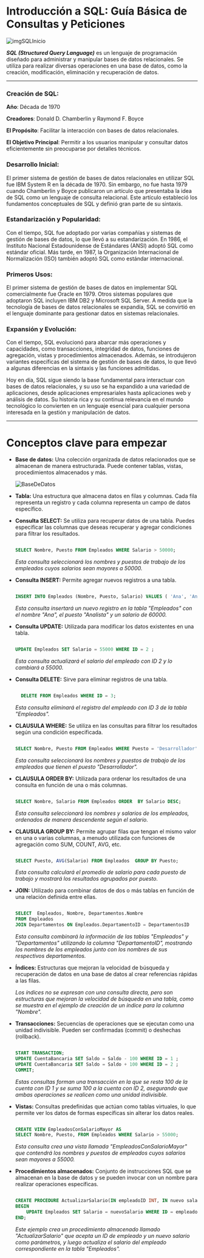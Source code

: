 # Introducción a SQL: Guía Básica de Consultas y Peticiones

![imgSQLInicio](https://www.dataquest.io/wp-content/uploads/2021/12/why-sql-consumes-so-much-memory-header.webp)

***SQL (Structured Query Language)*** es un lenguaje de programación diseñado para administrar y manipular bases de datos relacionales. Se utiliza para realizar diversas operaciones en una base de datos, como la creación, modificación, eliminación y recuperación de datos.

***

### Creación de SQL:

**Año**: Década de 1970

**Creadores**: Donald D. Chamberlin y Raymond F. Boyce

**El Propósito**: Facilitar la interacción con bases de datos relacionales.

**El Objetivo Principal**: Permitir a los usuarios manipular y consultar datos eficientemente sin preocuparse por detalles técnicos.

### Desarrollo Inicial:

El primer sistema de gestión de bases de datos relacionales en utilizar SQL fue IBM System R en la década de 1970. Sin embargo, no fue hasta 1979 cuando Chamberlin y Boyce publicaron un artículo que presentaba la idea de SQL como un lenguaje de consulta relacional. Este artículo estableció los fundamentos conceptuales de SQL y definió gran parte de su sintaxis.

### Estandarización y Popularidad:

Con el tiempo, SQL fue adoptado por varias compañías y sistemas de gestión de bases de datos, lo que llevó a su estandarización. En 1986, el Instituto Nacional Estadounidense de Estándares (ANSI) adoptó SQL como estándar oficial. Más tarde, en 1987, la Organización Internacional de Normalización (ISO) también adoptó SQL como estándar internacional.

### Primeros Usos:
El primer sistema de gestión de bases de datos en implementar SQL comercialmente fue Oracle en 1979. Otros sistemas populares que adoptaron SQL incluyen IBM DB2 y Microsoft SQL Server. A medida que la tecnología de bases de datos relacionales se expandía, SQL se convirtió en el lenguaje dominante para gestionar datos en sistemas relacionales.

### Expansión y Evolución:
Con el tiempo, SQL evolucionó para abarcar más operaciones y capacidades, como transacciones, integridad de datos, funciones de agregación, vistas y procedimientos almacenados. Además, se introdujeron variantes específicas del sistema de gestión de bases de datos, lo que llevó a algunas diferencias en la sintaxis y las funciones admitidas.

Hoy en día, SQL sigue siendo la base fundamental para interactuar con bases de datos relacionales, y su uso se ha expandido a una variedad de aplicaciones, desde aplicaciones empresariales hasta aplicaciones web y análisis de datos. Su historia rica y su continua relevancia en el mundo tecnológico lo convierten en un lenguaje esencial para cualquier persona interesada en la gestión y manipulación de datos.

***

# Conceptos clave para empezar

* **Base de datos:** Una colección organizada de datos relacionados que se almacenan de manera estructurada. Puede contener tablas, vistas, procedimientos almacenados y más.

    ![BaseDeDatos](https://static.wikia.nocookie.net/sistemadeinformacionadministrativa/images/4/48/Las-mejores-bases-de-datos-de-email-de-espa%C3%B1a-1.jpg/revision/latest/scale-to-width-down/1000?cb=20181003224342&path-prefix=es)

* **Tabla:** Una estructura que almacena datos en filas y columnas. Cada fila representa un registro y cada columna representa un campo de datos específico.

* **Consulta SELECT:** Se utiliza para recuperar datos de una tabla. Puedes especificar las columnas que deseas recuperar y agregar condiciones para filtrar los resultados.
    ```SQL
    
    SELECT Nombre, Puesto FROM Empleados WHERE Salario > 50000;

    ```
    *Esta consulta seleccionará los nombres y puestos de trabajo de los empleados cuyos salarios sean mayores a 50000.*

    

* **Consulta INSERT:** Permite agregar nuevos registros a una tabla.
    ```SQL

    INSERT INTO Empleados (Nombre, Puesto, Salario) VALUES ( 'Ana', 'Analista', 60000);

    ```
    *Esta consulta insertará un nuevo registro en la tabla "Empleados" con el nombre "Ana", el puesto "Analista" y un salario de 60000.*

* **Consulta UPDATE:** Utilizada para modificar los datos existentes en una tabla.
    ```SQL

    UPDATE Empleados SET Salario = 55000 WHERE ID = 2 ;

    ```
    *Esta consulta actualizará el salario del empleado con ID 2 y lo cambiará a 55000.*

* **Consulta DELETE:** Sirve para eliminar registros de una tabla.
  ```SQL

    DELETE FROM Empleados WHERE ID = 3;

  ```
  *Esta consulta eliminará el registro del empleado con ID 3 de la tabla "Empleados".*

* **CLAUSULA WHERE:** Se utiliza en las consultas para filtrar los resultados según una condición especificada.
    ```SQL

    SELECT Nombre, Puesto FROM Empleados WHERE Puesto = 'Desarrollador';

    ```
    *Esta consulta seleccionará los nombres y puestos de trabajo de los empleados que tienen el puesto "Desarrollador".*

* **CLAUSULA ORDER BY:** Utilizada para ordenar los resultados de una consulta en función de una o más columnas.
    ```SQL

    SELECT Nombre, Salario FROM Empleados ORDER  BY Salario DESC;

    ```
    *Esta consulta seleccionará los nombres y salarios de los empleados, ordenados de manera descendente según el salario.*
* **CLAUSULA GROUP BY:** Permite agrupar filas que tengan el mismo valor en una o varias columnas, a menudo utilizada con funciones de agregación como SUM, COUNT, AVG, etc.
    ```SQL

    SELECT Puesto, AVG(Salario) FROM Empleados  GROUP BY Puesto;

    ```
    *Esta consulta calculará el promedio de salario para cada puesto de trabajo y mostrará los resultados agrupados por puesto.*

* **JOIN:** Utilizado para combinar datos de dos o más tablas en función de una relación definida entre ellas.

    ```SQL

    SELECT  Empleados, Nombre, Departamentos.Nombre
    FROM Empleados
    JOIN Departamentos ON Empleados.DepartamentoID = DepartamentosID

    ```
    *Esta consulta combinará la información de las tablas "Empleados" y "Departamentos" utilizando la columna "DepartamentoID", mostrando los nombres de los empleados junto con los nombres de sus respectivos departamentos.*
* **Índices:** Estructuras que mejoran la velocidad de búsqueda y recuperación de datos en una base de datos al crear referencias rápidas a las filas.

    *Los índices no se expresan con una consulta directa, pero son estructuras que mejoran la velocidad de búsqueda en una tabla, como se muestra en el ejemplo de creación de un índice para la columna "Nombre".*

* **Transacciones:** Secuencias de operaciones que se ejecutan como una unidad indivisible. Pueden ser confirmadas (commit) o deshechas (rollback).

    ```SQL

    START TRANSACTION;
    UPDATE CuentaBancaria SET Saldo = Saldo - 100 WHERE ID = 1 ;
    UPDATE CuentaBancaria SET Saldo = Saldo + 100 WHERE ID = 2 ;
    COMMIT;

    ```
    *Estas consultas forman una transacción en la que se resta 100 de la cuenta con ID 1 y se suma 100 a la cuenta con ID 2, asegurando que ambas operaciones se realicen como una unidad indivisible.*

* **Vistas:** Consultas predefinidas que actúan como tablas virtuales, lo que permite ver los datos de formas específicas sin alterar los datos reales.

    ```SQL

    CREATE VIEW EmpleadosConSalarioMayor AS
    SELECT Nombre, Puesto, FROM Empleados WHERE Salario > 55000;
    ```
    *Esta consulta crea una vista llamada "EmpleadosConSalarioMayor" que contendrá los nombres y puestos de empleados cuyos salarios sean mayores a 55000.*

* **Procedimientos almacenados:** Conjunto de instrucciones SQL que se almacenan en la base de datos y se pueden invocar con un nombre para realizar operaciones específicas.
    ```SQL

    CREATE PROCEDURE ActualizarSalario(IN empleadoID INT, IN nuevo salario DECIMAL)
    BEGIN
        UPDATE Empleados SET Salario = nuevoSalario WHERE ID = empleadoID;
    END;
    ```

    *Este ejemplo crea un procedimiento almacenado llamado "ActualizarSalario" que acepta un ID de empleado y un nuevo salario como parámetros, y luego actualiza el salario del empleado correspondiente en la tabla "Empleados".*
